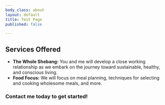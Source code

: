 ```yaml
---
body_class: about
layout: default
title: Test Page
published: false

---
```

## **Services Offered**

* **The Whole Shebang:** You and me will develop a close working relationship as we embark on the journey toward sustainable, healthy, and conscious living.
* **Food Focus:** We will focus on meal planning, techniques for selecting and cooking wholesome meals, and more.

### Contact me today to get started!